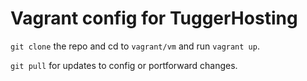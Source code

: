 # Vagrant config for TuggerHosting

`git clone` the repo and cd to `vagrant/vm` and run `vagrant up`. 

`git pull` for updates to config or portforward changes.
